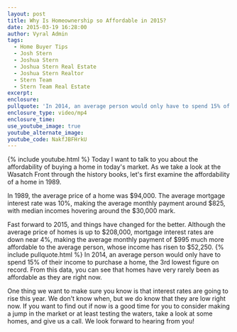 ```yaml
---
layout: post
title: Why Is Homeownership so Affordable in 2015?
date: 2015-03-19 16:28:00
author: Vyral Admin
tags:
  - Home Buyer Tips
  - Josh Stern
  - Joshua Stern
  - Joshua Stern Real Estate
  - Joshua Stern Realtor
  - Stern Team
  - Stern Team Real Estate
excerpt:
enclosure:
pullquote: 'In 2014, an average person would only have to spend 15% of their income to purchase a home, the 3rd lowest figure on record.'
enclosure_type: video/mp4
enclosure_time:
use_youtube_image: true
youtube_alternate_image:
youtube_code: NakfJBFHrkU
---
```

{% include youtube.html %}
Today I want to talk to you about the affordability of buying a home in today's market. As we take a look at the Wasatch Front through the history books, let's first examine the affordability of a home in 1989.

In 1989, the average price of a home was $94,000. The average mortgage interest rate was 10%, making the average monthly payment around $825, with median incomes hovering around the $30,000 mark.

 Fast forward to 2015, and things have changed for the better. Although the average price of homes is up to $208,000, mortgage interest rates are down near 4%, making the average monthly payment of $995 much more affordable to the average person, whose income has risen to $52,250.
{% include pullquote.html %}
In 2014, an average person would only have to spend 15% of their income to purchase a home, the 3rd lowest figure on record. From this data, you can see that homes have very rarely been as affordable as they are right now.

One thing we want to make sure you know is that interest rates are going to rise this year. We don't know when, but we do know that they are low right now. If you want to find out if now is a good time for you to consider making a jump in the market or at least testing the waters, take a look at some homes, and give us a call. We look forward to hearing from you!
